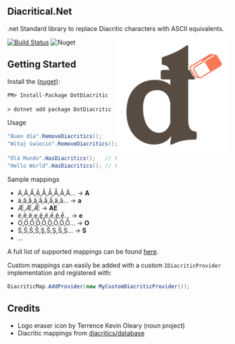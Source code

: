 ## Diacritical.Net

.net Standard library to replace Diacritic characters with ASCII equivalents.

<img src="https://raw.githubusercontent.com/anth12/diacritical-dotnet/master/assets/diacritical.png" alt="Diacritical logo" width="256px" align="right">

[![Build Status](https://anthonyhalliday.visualstudio.com/Diacritical/_apis/build/status/anth12.diacritical-dotnet?branchName=master)](https://anthonyhalliday.visualstudio.com/Diacritical/_build/latest?definitionId=1&branchName=master)
![Nuget](https://img.shields.io/nuget/v/Diacritical.Net)

## Getting Started

Install the ([nuget][nuget]):

    PM> Install-Package DotDiacritic

	> dotnet add package DotDiacritic

Usage

```c#
"Buen día".RemoveDiacritics();      // Buen dia
"Witaj świecie".RemoveDiacritics(); // Witaj swiecie

"Olá Mundo".HasDiacritics();   // true
"Hello World".HasDiacritics(); // false
```

Sample mappings
- Á,Ă,Ắ,Ặ,Ằ,Ẳ,Ẵ,Ǎ,Â... -> **A**
- á,ă,ắ,ặ,ằ,ẳ,ẵ,ǎ,â... -> **a**
- Æ,Ǽ,Ǣ -> **AE**
- é,ĕ,ě,ȩ,ḝ,ê,ế,ệ,ề... -> **e**
- Ó,Ŏ,Ǒ,Ô,Ố,Ộ,Ồ,Ổ,Ỗ... -> **O**
- Ś,Ṥ,Š,Ṧ,Ş,Ŝ,Ș,Ṡ,Ṣ... -> **S**
- ...

A full list of supported mappings can be found [here][default provider].

Custom mappings can easily be added with a custom `IDiacriticProvider` implementation and registered with:

```c#
DiacriticMap.AddProvider(new MyCustomDiacriticProvider());
```

## Credits
- Logo eraser icon by Terrence Kevin Oleary (noun project)
- Diacritic mappings from [diacritics/database][diacritics database]


[nuget]: https://www.nuget.org/packages/DotDiacritic/
[diacritics database]: https://github.com/diacritics/database
[default provider]: https://github.com/anth12/diacritical-dotnet/blob/master/Diacritical/DefaultDiacriticProvider.cs
